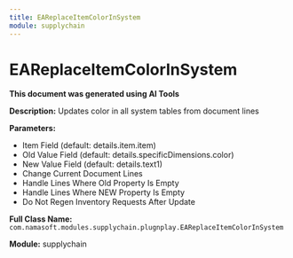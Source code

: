 ```yaml
---
title: EAReplaceItemColorInSystem
module: supplychain
---
```



<div class='entity-flows'>

# EAReplaceItemColorInSystem

**This document was generated using AI Tools**

**Description:** Updates color in all system tables from document lines

**Parameters:**
- Item Field (default: details.item.item)
- Old Value Field (default: details.specificDimensions.color) 
- New Value Field (default: details.text1)
- Change Current Document Lines
- Handle Lines Where Old Property Is Empty
- Handle Lines Where NEW Property Is Empty
- Do Not Regen Inventory Requests After Update

**Full Class Name:** `com.namasoft.modules.supplychain.plugnplay.EAReplaceItemColorInSystem`

**Module:** supplychain


</div>


